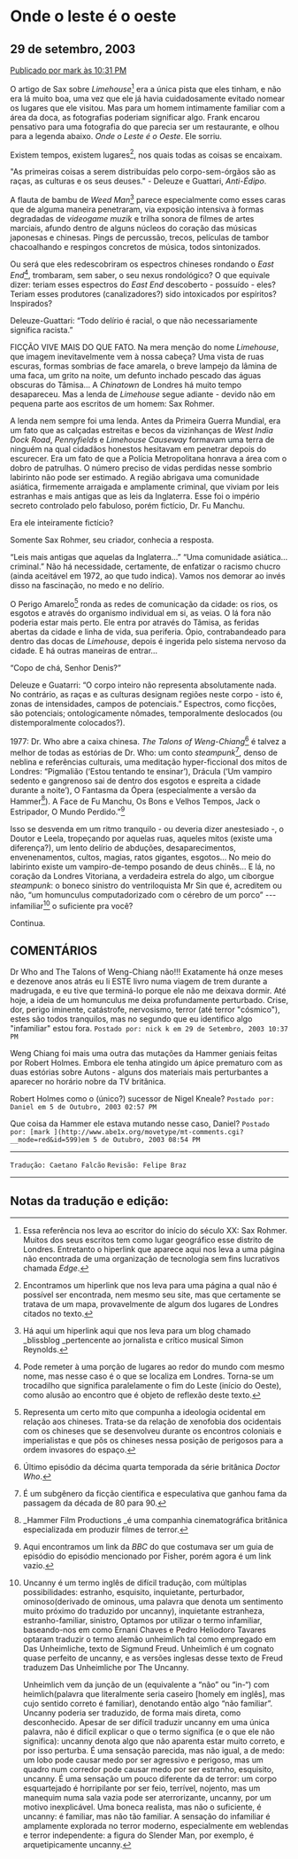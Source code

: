 # Onde o leste é o oeste

## 29 de setembro, 2003
[Publicado por mark às 10:31 PM](http://k-punk.abstractdynamics.org/archives/000540.html)

O artigo de Sax sobre _Limehouse_[^1] era a única pista que eles tinham, e não era lá muito boa, uma vez que ele já havia cuidadosamente evitado nomear os lugares que ele visitou. Mas para um homem intimamente familiar com a área da doca, as fotografias poderiam significar algo. Frank encarou pensativo para uma fotografia do que parecia ser um restaurante, e olhou para a legenda abaixo. _Onde o Leste é o Oeste_. Ele sorriu.

Existem tempos, existem lugares[^2], nos quais todas as coisas se encaixam.

"As primeiras coisas a serem distribuídas pelo corpo-sem-órgãos são as raças, as culturas e os seus deuses." - Deleuze e Guattari, _Anti-Édipo_.

A flauta de bambu de _Weed Man_[^3] parece especialmente como esses caras que de alguma maneira penetraram, via exposição intensiva à formas degradadas de _videogame muzik_ e trilha sonora de filmes de artes marciais, afundo dentro de alguns núcleos do coração das músicas japonesas e chinesas. Pings de percussão, trecos, películas de tambor chacoalhando e respingos concretos de música, todos sintonizados.

Ou será que eles redescobriram os espectros chineses rondando o _East End_[^4], trombaram, sem saber, o seu nexus rondológico? O que equivale dizer: teriam esses espectros do _East End_ descoberto - possuído - eles? Teriam esses produtores (canalizadores?) sido intoxicados por espíritos? Inspirados?

Deleuze-Guattari: “Todo delírio é racial, o que não necessariamente significa racista.”

FICÇÃO VIVE MAIS DO QUE FATO. Na mera menção do nome _Limehouse_, que imagem inevitavelmente vem à nossa cabeça? Uma vista de ruas escuras, formas sombrias de face amarela, o breve lampejo da lâmina de uma faca, um grito na noite, um defunto inchado pescado das águas obscuras do Tâmisa… A _Chinatown_ de Londres há muito tempo desapareceu. Mas a lenda de _Limehouse_ segue adiante - devido não em pequena parte aos escritos de um homem: Sax Rohmer.

A lenda nem sempre foi uma lenda. Antes da Primeira Guerra Mundial, era um fato que as calçadas estreitas e becos da vizinhanças de _West India Dock Road_, _Pennyfields_ e _Limehouse Causeway_ formavam uma terra de ninguém na qual cidadãos honestos hesitavam em penetrar depois do escurecer. Era um fato de que a Polícia Metropolitana honrava a área com o dobro de patrulhas. O número preciso de vidas perdidas nesse sombrio labirinto não pode ser estimado. A região abrigava uma comunidade asiática, firmemente arraigada e amplamente criminal, que viviam por leis estranhas e mais antigas que as leis da Inglaterra. Esse foi o império secreto controlado pelo fabuloso, porém fictício, Dr. Fu Manchu.

Era ele inteiramente fictício?

Somente Sax Rohmer, seu criador, conhecia a resposta.

“Leis mais antigas que aquelas da Inglaterra…” “Uma comunidade asiática… criminal.” Não há necessidade, certamente, de enfatizar o racismo chucro (ainda aceitável em 1972, ao que tudo indica). Vamos nos demorar ao invés disso na fascinação,  no medo e no delírio.

O Perigo Amarelo[^5] ronda as redes de comunicação da cidade: os rios, os esgotos e através do organismo individual em si, as veias. O lá fora não poderia estar mais perto. Ele entra por através do Tâmisa, as feridas abertas da cidade e linha de vida, sua periferia. Ópio, contrabandeado para dentro das docas de _Limehouse_, depois é ingerida pelo sistema nervoso da cidade. E há outras maneiras de entrar…

“Copo de chá, Senhor Denis?”

Deleuze e Guatarri: “O corpo inteiro não representa absolutamente nada. No contrário, as raças e as culturas designam regiões neste corpo - isto é, zonas de intensidades, campos de potenciais.” Espectros, como ficções, são potenciais; ontologicamente nômades, temporalmente deslocados (ou distemporalmente colocados?).

1977: Dr. Who abre a caixa chinesa. _The Talons of Weng-Chiang_[^6] é talvez a melhor de todas as estórias de Dr. Who: um conto _steampunk_[^7], denso de neblina e referências culturais, uma meditação hyper-ficcional dos mitos de Londres: “Pigmalião (‘Estou tentando te ensinar’), Drácula (‘Um vampiro sedento e gangrenoso sai de dentro dos esgotos e espreita a cidade durante a noite’), O Fantasma da Ópera  (especialmente a versão da Hammer[^8]). A Face de Fu Manchu, Os Bons e Velhos Tempos, Jack o Estripador, O Mundo Perdido.”[^9]

Isso se desvenda em um ritmo tranquilo - ou deveria dizer anestesiado -, o Doutor e Leela, tropeçando por aquelas ruas, aqueles mitos (existe uma diferença?), um lento delírio de abduções, desaparecimentos, envenenamentos, cultos, magias, ratos gigantes, esgotos… No meio do labirinto existe um vampiro-de-tempo posando de deus chinês… E lá, no coração da Londres Vitoriana, a verdadeira estrela do algo, um ciborgue _steampunk_: o boneco sinistro do ventriloquista Mr Sin que é, acreditem ou não, “um homunculus computadorizado com o cérebro de um porco” --- infamiliar[^10] o suficiente pra você?

Continua.

## COMENTÁRIOS

Dr Who and The Talons of Weng-Chiang não!!! Exatamente há onze meses e dezenove anos atrás eu li ESTE livro numa viagem de trem durante a madrugada, e eu tive que terminá-lo porque ele não me deixava dormir. Até hoje, a ideia de um homunculus me deixa profundamente perturbado. Crise, dor, perigo iminente, catástrofe, nervosismo, terror (até terror "cósmico"), estes são todos tranquilos, mas no segundo que eu identifico algo "infamiliar" estou fora.
```Postado por: nick k em 29 de Setembro, 2003 10:37 PM```

Weng Chiang foi mais uma outra das mutações da Hammer geniais feitas por Robert Holmes. Embora ele tenha atingido um ápice prematuro com as duas estórias sobre Autons - alguns dos materiais mais perturbantes a aparecer no horário nobre da TV britânica.

Robert Holmes como o (único?) sucessor de Nigel Kneale?
```Postado por: Daniel em 5 de Outubro, 2003 02:57 PM```

Que coisa da Hammer ele estava mutando nesse caso, Daniel?
```Postado por: [mark ](http://www.abe1x.org/movetype/mt-comments.cgi?__mode=red&id=599)em 5 de Outubro, 2003 08:54 PM```

---

```Tradução: Caetano Falcão```
```Revisão: Felipe Braz```

---

## Notas da tradução e edição:

[^1]:
     Essa referência nos leva ao escritor do início do século XX: Sax Rohmer. Muitos dos seus escritos tem como lugar geográfico esse distrito de Londres. Entretanto o hiperlink que aparece aqui nos leva a uma página não encontrada de uma organização de tecnologia sem fins lucrativos chamada _Edge_.

[^2]:
     Encontramos um hiperlink que nos leva para uma página a qual não é possível ser encontrada, nem mesmo seu site, mas que certamente se tratava de um mapa, provavelmente de algum dos lugares de Londres citados no texto.

[^3]:
     Há aqui um hiperlink aqui que nos leva para um blog chamado _blissblog _pertencente ao jornalista e crítico musical Simon Reynolds.

[^4]:
     Pode remeter à uma porção de lugares ao redor do mundo com mesmo nome, mas nesse caso é o que se localiza em Londres. Torna-se um trocadilho que significa paralelamente o fim do Leste (início do Oeste), como alusão ao encontro que é objeto de reflexão deste texto.

[^5]:
     Representa um certo mito que compunha a ideologia ocidental em relação aos chineses. Trata-se da relação de xenofobia dos ocidentais com os chineses que se desenvolveu durante os encontros coloniais e imperialistas e que pôs os chineses nessa posição de perigosos para a ordem invasores do espaço.

[^6]:
     Último episódio da décima quarta temporada da série britânica _Doctor Who_.

[^7]:
     É um subgênero da ficção científica e especulativa que ganhou fama da passagem da década de 80 para 90.

[^8]:
     _Hammer Film Productions _é uma companhia cinematográfica britânica especializada em produzir filmes de terror.

[^9]:
     Aqui encontramos um link da _BBC_ do que costumava ser um guia de episódio do episódio mencionado por Fisher, porém agora é um link vazio.

[^10]:
    Uncanny é um termo inglês de difícil tradução, com múltiplas possibilidades: estranho, esquisito, inquietante, perturbador, ominoso(derivado de ominous, uma palavra que denota um sentimento muito próximo do traduzido por uncanny), inquietante estranheza, estranho-familiar, sinistro, Optamos por utilizar o termo infamiliar, baseando-nos em como Ernani Chaves e Pedro Heliodoro Tavares optaram traduzir o termo alemão unheimlich tal como empregado em Das Unheimliche, texto de Sigmund Freud. Unheimlich é um cognato quase perfeito de uncanny, e as versões inglesas desse texto de Freud traduzem Das Unheimliche por The Uncanny.

    Unheimlich vem da junção de un (equivalente a “não” ou “in-“) com heimlich(palavra que literalmente seria caseiro [homely em inglês], mas cujo sentido correto é familiar), denotando então algo “não familiar”. Uncanny poderia ser traduzido, de forma mais direta, como desconhecido. Apesar de ser difícil traduzir uncanny em uma única palavra, não é difícil explicar o que o termo significa (e o que ele não significa): uncanny denota algo que não aparenta estar muito correto, e por isso perturba. É uma sensação parecida, mas não igual, a de medo: um lobo pode causar medo por ser agressivo e perigoso, mas um quadro num corredor pode causar medo por ser estranho, esquisito, uncanny. É uma sensação um pouco diferente da de terror: um corpo esquartejado é horripilante por ser feio, terrível, nojento, mas um manequim numa sala vazia pode ser aterrorizante, uncanny, por um motivo inexplicável. Uma boneca realista, mas não o suficiente, é uncanny: é familiar, mas não tão familiar. A sensação do infamiliar é amplamente explorada no terror moderno, especialmente em weblendas e terror independente: a figura do Slender Man, por exemplo, é arquetipicamente uncanny.
